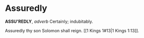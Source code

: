 # Assuredly

**ASSU'REDLY**, _adverb_ Certainly; indubitably.

Assuredly thy son Solomon shall reign. [[1 Kings 1#13|1 Kings 1:13]].